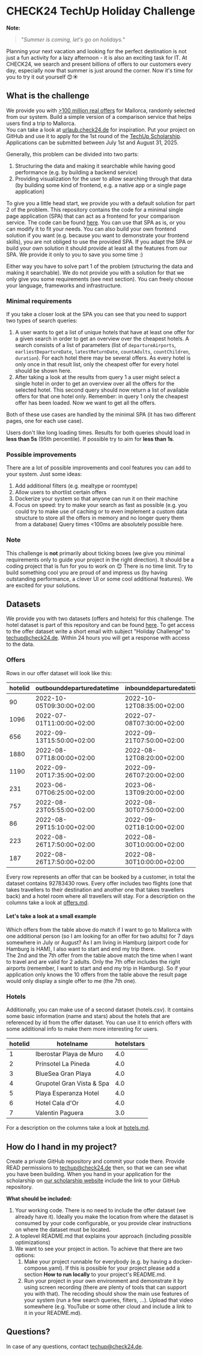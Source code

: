 # CHECK24 TechUp Holiday Challenge

**Note:**
> "*Summer is coming, let's go on holidays.*"

Planning your next vacation and looking for the perfect destination is not just a fun activity for a lazy afternoon - it is
also an exciting task for IT. At CHECK24, we search and present billions of offers to our customers every
day, especially now that summer is just around the corner. Now it's time for you to try it out yourself 😊☀️

## What is the challenge

We provide you with [>100 million real offers](#datasets) for Mallorca, randomly selected from our system.
Build a simple version of a comparison service that helps users find a trip to Mallorca.  
You can take a look at [urlaub.check24.de](https://urlaub.check24.de) for inspiration. Put your project on GitHub and use it to
apply for the 1st round of the [TechUp Scholarship](https://talents.techup.check24.de/). 
Applications can be submitted between July 1st and August 31, 2025.

Generally, this problem can be divided into two parts:

1) Structuring the data and making it searchable while having good performance (e.g. by building a backend service)
2) Providing visualization for the user to allow searching through that data (by building some kind of frontend, e.g. a
  native app or a single page application)

To give you a little head start, we provide you with a default solution for part 2 of the problem. 
This repository contains the code for a minimal single page application (SPA) that can act as a frontend for your comparison service.
The code can be found [here](/default-frontend).
You can use that SPA as is, or you can modify it to fit your needs. 
You can also build your own frontend solution if you want (e.g. because you want to demonstrate your frontend skills), you are not obliged to use the provided SPA. 
If you adapt the SPA or build your own solution it should provide at least all the features from our SPA. 
We provide it only to you to save you some time :)

Either way you have to solve part 1 of the problem (structuring the data and making it searchable).
We do not provide you with a solution for that we only give you some requirements (see next section).
You can freely choose your language, frameworks and infrastructure.

### Minimal requirements

If you take a closer look at the SPA you can see that you need to support two types of search queries:

1) A user wants to get a list of unique hotels that have at least one offer for a given search in order to get an overview over the cheapest hotels. A search consists of a
   list of parameters (list of `departureAirports`, `earliestDepartureDate`, `latestReturnDate`, `countAdults`, `countChildren`, `duration`).
   For each hotel there may be several offers. As every hotel is only once in that result list, only the cheapest offer for every hotel should be shown here.
2) After taking a look at the results from query 1 a user might select a single hotel in order to get an overview over all the offers for the selected hotel. This second query should now
   return a list of available offers for that one hotel only. Remember: in query 1 only the cheapest offer has been loaded.
   Now we want to get all the offers.

Both of these use cases are handled by the minimal SPA (it has two different pages, one for each use case).

Users don't like long loading times. Results for both queries should load in **less than 5s** (95th percentile). If
possible try to aim for **less than 1s**.

### Possible improvements

There are a lot of possible improvements and cool features you can add to your system. Just some ideas:

1) Add additional filters (e.g. mealtype or roomtype)
2) Allow users to shortlist certain offers
3) Dockerize your system so that anyone can run it on their machine
4) Focus on speed: try to make your search as fast as possible
   (e.g. you could try to make use of caching or to even implement a custom data structure to store all the offers in
   memory and no longer query them from a database)
   Query times <100ms are absolutely possible here.

### Note

This challenge is **not** primarily about ticking boxes (we give you minimal requirements only to guide your project in the right direction).
It should be a coding project that is fun for you to work on 😊
There is no time limit.
Try to build something cool you are proud of and impress us (by having outstanding performance, a clever UI or some cool additional features).
We are excited for your solutions.

## Datasets

We provide you with two datasets (offers and hotels) for this challenge.
The hotel dataset is part of this repository and can be found [here](data/hotels.csv).
To get access to the offer dataset write a short email with subject "Holiday Challenge" to [techup@check24.de](mailto:techup@check24.de).
Within 24 hours you will get a response with access to the data.

### Offers

Rows in our offer dataset will look like this:

| hotelid | outbounddeparturedatetime | inbounddeparturedatetime  | countadults | countchildren | price | inbounddepartureairport | inboundarrivalairport | inboundarrivaldatetime    | outbounddepartureairport | outboundarrivalairport | outboundarrivaldatetime   | mealtype  | oceanview | roomtype    |
|---------|---------------------------|---------------------------|-------------|---------------|-------|-------------------------|-----------------------|---------------------------|--------------------------|------------------------|---------------------------|-----------|-----------|-------------|
| 90      | 2022-10-05T09:30:00+02:00 | 2022-10-12T08:35:00+02:00 | 1           | 1             | 1243  | PMI                     | DUS                   | 2022-10-12T14:40:00+02:00 | DUS                      | PMI                    | 2022-10-05T14:25:00+02:00 | halfboard | FALSE     | double      |
| 1096    | 2022-07-01T11:00:00+02:00 | 2022-07-08T07:30:00+02:00 | 2           | 0             | 1710  | PMI                     | LEJ                   | 2022-07-08T10:00:00+02:00 | LEJ                      | PMI                    | 2022-07-01T13:30:00+02:00 | none      | FALSE     | apartment   |
| 656     | 2022-09-13T15:50:00+02:00 | 2022-09-21T07:50:00+02:00 | 2           | 0             | 2093  | PMI                     | FRA                   | 2022-09-21T10:10:00+02:00 | FRA                      | PMI                    | 2022-09-13T17:55:00+02:00 | breakfast | FALSE     | double      |
| 1880    | 2022-08-07T18:00:00+02:00 | 2022-08-12T08:20:00+02:00 | 2           | 0             | 1707  | PMI                     | MUC                   | 2022-08-12T10:35:00+02:00 | MUC                      | PMI                    | 2022-08-07T20:15:00+02:00 | none      | FALSE     | double      |
| 1190    | 2022-09-20T17:35:00+02:00 | 2022-09-26T07:20:00+02:00 | 2           | 0             | 1866  | PMI                     | SCN                   | 2022-09-26T09:30:00+02:00 | SCN                      | PMI                    | 2022-09-20T19:40:00+02:00 | breakfast | FALSE     | juniorsuite |
| 231     | 2023-06-07T06:25:00+02:00 | 2023-06-13T09:20:00+02:00 | 1           | 0             | 2131  | PMI                     | STR                   | 2023-06-13T11:25:00+02:00 | STR                      | PMI                    | 2023-06-07T08:30:00+02:00 | breakfast | FALSE     | single      |
| 757     | 2022-08-23T05:55:00+02:00 | 2022-08-30T07:50:00+02:00 | 2           | 0             | 1153  | PMI                     | HAM                   | 2022-08-30T10:35:00+02:00 | HAM                      | PMI                    | 2022-08-23T08:40:00+02:00 | none      | FALSE     | apartment   |
| 86      | 2022-08-29T15:10:00+02:00 | 2022-09-02T18:10:00+02:00 | 3           | 0             | 1653  | PMI                     | FDH                   | 2022-09-02T20:20:00+02:00 | FDH                      | PMI                    | 2022-08-29T17:10:00+02:00 | breakfast | FALSE     | triple      |
| 223     | 2022-08-26T17:50:00+02:00 | 2022-08-30T10:00:00+02:00 | 2           | 0             | 980   | PMI                     | STR                   | 2022-08-30T12:10:00+02:00 | STR                      | PMI                    | 2022-08-26T19:50:00+02:00 | breakfast | FALSE     | double      |
| 187     | 2022-08-26T17:50:00+02:00 | 2022-08-30T10:00:00+02:00 | 2           | 0             | 1175  | PMI                     | STR                   | 2022-08-30T12:10:00+02:00 | STR                      | PMI                    | 2022-08-26T19:50:00+02:00 | halfboard | FALSE     | double      |

Every row represents an offer that can be booked by a customer, in total the dataset contains 92783430 rows. Every offer
includes two flights (one that takes travellers to their destination and another one that takes travellers back) and a
hotel room where all travellers will stay. For a description on the columns take a look at [offers.md](data/offers.md).

#### Let's take a look at a small example

Which offers from the table above do match if I want to go to Mallorca with one additional person (so I am looking for
an offer for two adults) for 7 days somewhere in July or August? As I am living in Hamburg (airport code for Hamburg is
HAM), I also want to start and end my trip there.  
The 2nd and the 7th offer from the table above match the time when I want to travel and are valid for 2 adults. Only the
7th offer includes the right airports (remember, I want to start and end my trip in Hamburg). So if your application only knows
the 10 offers from the table above the result page would only display a single offer to me (the 7th one).

### Hotels

Additionally, you can make use of a second dataset (hotels.csv). It contains some basic information (name and stars)
about the hotels that are referenced by id from the offer dataset. You can use it to enrich offers with some additional
info to make them more interesting for users.

| hotelid | hotelname                 | hotelstars |
|---------|---------------------------|------------|
| 1       | Iberostar Playa de Muro   | 4.0        |
| 2       | Prinsotel La Pineda       | 4.0        |
| 3       | BlueSea Gran Playa        | 4.0        |
| 4       | Grupotel Gran Vista & Spa | 4.0        |
| 5       | Playa Esperanza Hotel     | 4.0        |
| 6       | Hotel Cala d'Or           | 4.0        |
| 7       | Valentin Paguera          | 3.0        |

For a description on the columns take a look at [hotels.md](data/hotels.md).

## How do I hand in my project?

Create a private GitHub repository and commit your code there. Provide READ permissions
to techup@check24.de then, so that we can see what you have been building. When you
hand in your application for the scholarship on [our scholarship website](https://talents.techup.check24.de) include
the link to your GitHub repository.

**What should be included:**

1) Your working code. There is no need to include the offer dataset (we already have it). 
   Ideally you make the location from where the dataset is consumed by your code configurable, or you provide clear instructions on where the dataset must be located. 
2) A toplevel README.md that explains your approach (including possible optimizations)
3) We want to see your project in action. To achieve that there are two options:
   1) Make your project runnable for everybody (e.g. by having a docker-compose.yaml). If this is possible for your
      project please add a section **How to run locally** to your project's README.md.
   2) Run your project in your own environment and demonstrate it by using screen recording (there are plenty of tools
      that can support you with that). The recoding should show the main use features of your system (run a few search
      queries, filters, ...). Upload that video somewhere (e.g. YouTube or some other cloud and include a link to it in
      your README.md).

## Questions?

In case of any questions, contact techup@check24.de.
